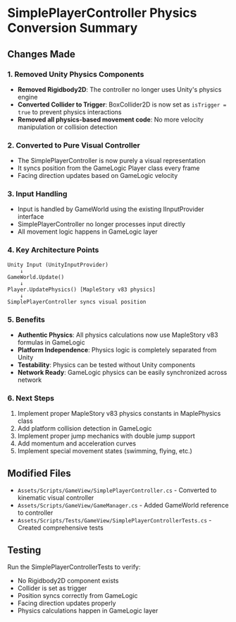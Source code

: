# SimplePlayerController Physics Conversion Summary

## Changes Made

### 1. Removed Unity Physics Components
- **Removed Rigidbody2D**: The controller no longer uses Unity's physics engine
- **Converted Collider to Trigger**: BoxCollider2D is now set as `isTrigger = true` to prevent physics interactions
- **Removed all physics-based movement code**: No more velocity manipulation or collision detection

### 2. Converted to Pure Visual Controller
- The SimplePlayerController is now purely a visual representation
- It syncs position from the GameLogic Player class every frame
- Facing direction updates based on GameLogic velocity

### 3. Input Handling
- Input is handled by GameWorld using the existing IInputProvider interface
- SimplePlayerController no longer processes input directly
- All movement logic happens in GameLogic layer

### 4. Key Architecture Points

```
Unity Input (UnityInputProvider) 
    ↓
GameWorld.Update() 
    ↓
Player.UpdatePhysics() [MapleStory v83 physics]
    ↓
SimplePlayerController syncs visual position
```

### 5. Benefits
- **Authentic Physics**: All physics calculations now use MapleStory v83 formulas in GameLogic
- **Platform Independence**: Physics logic is completely separated from Unity
- **Testability**: Physics can be tested without Unity components
- **Network Ready**: GameLogic physics can be easily synchronized across network

### 6. Next Steps
1. Implement proper MapleStory v83 physics constants in MaplePhysics class
2. Add platform collision detection in GameLogic
3. Implement proper jump mechanics with double jump support
4. Add momentum and acceleration curves
5. Implement special movement states (swimming, flying, etc.)

## Modified Files
- `Assets/Scripts/GameView/SimplePlayerController.cs` - Converted to kinematic visual controller
- `Assets/Scripts/GameView/GameManager.cs` - Added GameWorld reference to controller
- `Assets/Scripts/Tests/GameView/SimplePlayerControllerTests.cs` - Created comprehensive tests

## Testing
Run the SimplePlayerControllerTests to verify:
- No Rigidbody2D component exists
- Collider is set as trigger
- Position syncs correctly from GameLogic
- Facing direction updates properly
- Physics calculations happen in GameLogic layer